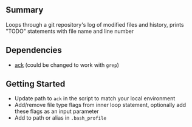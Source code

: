 ## Summary

Loops through a git repository's log of modified files and history, prints "TODO" statements with file name and line number

## Dependencies

* [ack](https://beyondgrep.com/) (could be changed to work with `grep`)

## Getting Started

* Update path to `ack` in the script to match your local environment 
* Add/remove file type flags from inner loop statement, optionally add these flags as an input parameter
* Add to path or alias in `.bash_profile`

